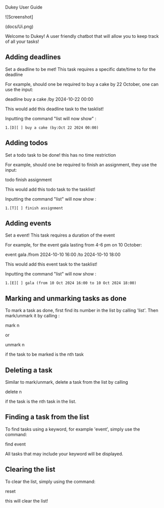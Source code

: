 Dukey User Guide

![Screenshot] 

(docs/Ui.png)

Welcome to Dukey! A user friendly chatbot that will allow you to keep track of 
all your tasks!

## Adding deadlines

Set a deadline to be met! This task requires a specific date/time to for the deadline

For example, should one be required to buy a cake by 22 October, one can use the input:

deadline buy a cake /by 2024-10-22 00:00

This would add this deadline task to the tasklist!

Inputting the command "list will now show" :

```
1.[D][ ] buy a cake (by:Oct 22 2024 00:00)
```
## Adding todos

Set a todo task to be done! this has no time restriction

For example, should one be required to finish an assignment, they use the input:

todo finish assignment

This would add this todo task to the tasklist!

Inputting the command "list" will now show :

```
1.[T][ ] finish assignment
```
## Adding events

Set a event! This task requires a duration of the event

For example, for the event gala lasting from 4-6 pm on 10 October:

event gala /from 2024-10-10 16:00 /to 2024-10-10 18:00

This would add this event task to the tasklist!

Inputting the command "list" will now show :

```
1.[E][ ] gala (from 10 Oct 2024 16:00 to 10 Oct 2024 18:00)
```

## Marking and unmarking tasks as done

To mark a task as done, first find its number in the list by calling 'list'.
Then mark/unmark it by calling :

mark n 

or

unmark n

if the task to be marked is the nth task


## Deleting a task

Similar to mark/unmark, delete a task from the list by calling 

delete n 

if the task is the nth task in the list.

## Finding a task from the list

To find tasks using a keyword, for example 'event', simply use the command:

find event

All tasks that may include your keyword will be displayed.

## Clearing the list

To clear the list, simply using the command:

reset

this will clear the list!